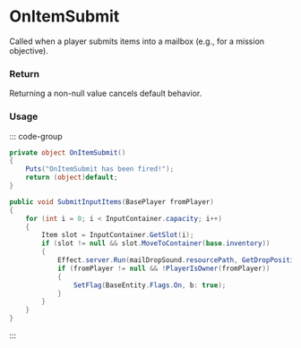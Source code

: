 # OnItemSubmit
<Badge type="info" text="Item"/><Badge type="danger" text="Carbon Compatible"/><Badge type="warning" text="Oxide Compatible"/>
Called when a player submits items into a mailbox (e.g., for a mission objective).

### Return
Returning a non-null value cancels default behavior.

### Usage
::: code-group
```csharp [Example]
private object OnItemSubmit()
{
	Puts("OnItemSubmit has been fired!");
	return (object)default;
}
```
```csharp [Source — Assembly-CSharp @ Mailbox]
public void SubmitInputItems(BasePlayer fromPlayer)
{
	for (int i = 0; i < InputContainer.capacity; i++)
	{
		Item slot = InputContainer.GetSlot(i);
		if (slot != null && slot.MoveToContainer(base.inventory))
		{
			Effect.server.Run(mailDropSound.resourcePath, GetDropPosition());
			if (fromPlayer != null && !PlayerIsOwner(fromPlayer))
			{
				SetFlag(BaseEntity.Flags.On, b: true);
			}
		}
	}
}

```
:::
